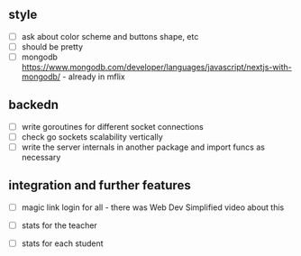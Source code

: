 
## style
- [ ] ask about color scheme and buttons shape, etc
- [ ] should be pretty
- [ ] mongodb https://www.mongodb.com/developer/languages/javascript/nextjs-with-mongodb/ - already in mflix

## backedn
- [ ] write goroutines for different socket connections
- [ ] check go sockets scalability vertically
- [ ] write the server internals in another package and import funcs as necessary

## integration and further features
- [ ] magic link login for all - there was Web Dev Simplified video about this
- [ ] stats for the teacher
- [ ] stats for each student



